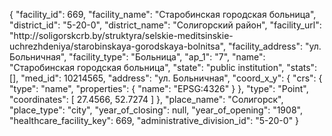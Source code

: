 {
    "facility_id": 669,
    "facility_name": "Старобинская городская больница",
    "district_id": "5-20-0",
    "district_name": "Солигорский район",
    "facility_url": "http:\/\/soligorskcrb.by\/struktyra\/selskie-meditsinskie-uchrezhdeniya\/starobinskaya-gorodskaya-bolnitsa",
    "facility_address": "ул. Больничная",
    "facility_type": "Больница",
    "ap_1": "7",
    "name": "Старобинская городская больница",
    "state": "public institution",
    "stats": [],
    "med_id": 10214565,
    "address": "ул. Больничная",
    "coord_x_y": {
        "crs": {
            "type": "name",
            "properties": {
                "name": "EPSG:4326"
            }
        },
        "type": "Point",
        "coordinates": [
            27.4566,
            52.7274
        ]
    },
    "place_name": "Солигорск",
    "place_type": "city",
    "year_of_closing": null,
    "year_of_opening": "1908",
    "healthcare_facility_key": 669,
    "administrative_division_id": "5-20-0"
}